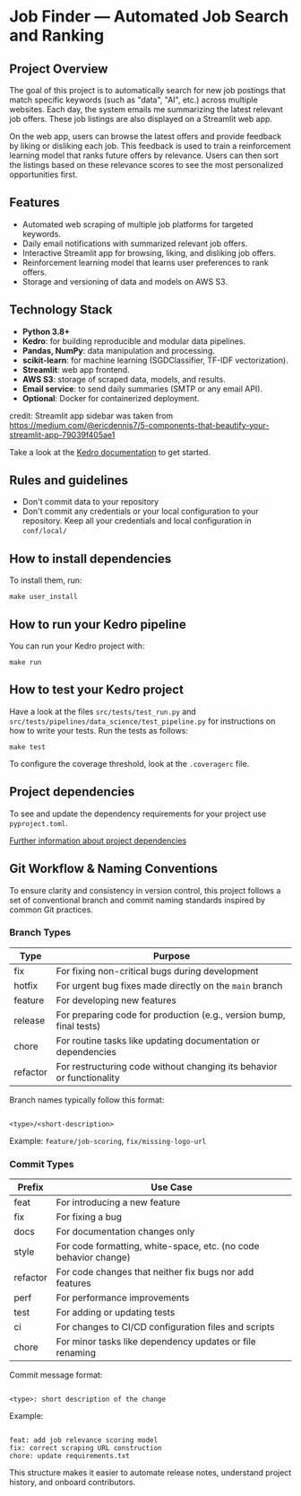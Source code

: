 # Job Finder — Automated Job Search and Ranking

## Project Overview

The goal of this project is to automatically search for new job postings that match specific keywords 
(such as "data", "AI", etc.) across multiple websites. Each day, the system emails me summarizing 
the latest relevant job offers. These job listings are also displayed on a Streamlit web app.

On the web app, users can browse the latest offers and provide feedback by liking or disliking each job. 
This feedback is used to train a reinforcement learning model that ranks future offers by relevance. 
Users can then sort the listings based on these relevance scores to see the most personalized opportunities first.


## Features

- Automated web scraping of multiple job platforms for targeted keywords.
- Daily email notifications with summarized relevant job offers.
- Interactive Streamlit app for browsing, liking, and disliking job offers.
- Reinforcement learning model that learns user preferences to rank offers.
- Storage and versioning of data and models on AWS S3.

## Technology Stack

- **Python 3.8+**
- **Kedro**: for building reproducible and modular data pipelines.
- **Pandas, NumPy**: data manipulation and processing.
- **scikit-learn**: for machine learning (SGDClassifier, TF-IDF vectorization).
- **Streamlit**: web app frontend.
- **AWS S3**: storage of scraped data, models, and results.
- **Email service**: to send daily summaries (SMTP or any email API).
- **Optional**: Docker for containerized deployment.


credit: Streamlit app sidebar was taken from https://medium.com/@ericdennis7/5-components-that-beautify-your-streamlit-app-79039f405ae1


Take a look at the [Kedro documentation](https://docs.kedro.org) to get started.

## Rules and guidelines

* Don't commit data to your repository
* Don't commit any credentials or your local configuration to your repository. Keep all your credentials and local configuration in `conf/local/`

## How to install dependencies

To install them, run:

```
make user_install
```

## How to run your Kedro pipeline

You can run your Kedro project with:

```
make run
```

## How to test your Kedro project

Have a look at the files `src/tests/test_run.py` and `src/tests/pipelines/data_science/test_pipeline.py` for instructions on how to write your tests. Run the tests as follows:

```
make test
```

To configure the coverage threshold, look at the `.coveragerc` file.

## Project dependencies

To see and update the dependency requirements for your project use `pyproject.toml`.

[Further information about project dependencies](https://docs.kedro.org/en/stable/kedro_project_setup/dependencies.html#project-specific-dependencies)


## Git Workflow & Naming Conventions

To ensure clarity and consistency in version control, this project follows a set of conventional branch and commit naming standards inspired by common Git practices.

### Branch Types

| Type      | Purpose                                                                 |
|-----------|-------------------------------------------------------------------------|
| fix       | For fixing non-critical bugs during development                         |
| hotfix    | For urgent bug fixes made directly on the `main` branch                 |
| feature   | For developing new features                                             |
| release   | For preparing code for production (e.g., version bump, final tests)     |
| chore     | For routine tasks like updating documentation or dependencies           |
| refactor  | For restructuring code without changing its behavior or functionality   |

Branch names typically follow this format:

```

<type>/<short-description>

```

Example: `feature/job-scoring`, `fix/missing-logo-url`

### Commit Types


| Prefix     | Use Case                                                       |
|------------|----------------------------------------------------------------|
| feat       | For introducing a new feature                                  |
| fix        | For fixing a bug                                               |
| docs       | For documentation changes only                                 |
| style      | For code formatting, white-space, etc. (no code behavior change)|
| refactor   | For code changes that neither fix bugs nor add features        |
| perf       | For performance improvements                                   |
| test       | For adding or updating tests                                   |
| ci         | For changes to CI/CD configuration files and scripts           |
| chore      | For minor tasks like dependency updates or file renaming       |

Commit message format:

```

<type>: short description of the change

```

Example:

```

feat: add job relevance scoring model
fix: correct scraping URL construction
chore: update requirements.txt

```

This structure makes it easier to automate release notes, understand project history, and onboard contributors.
```

